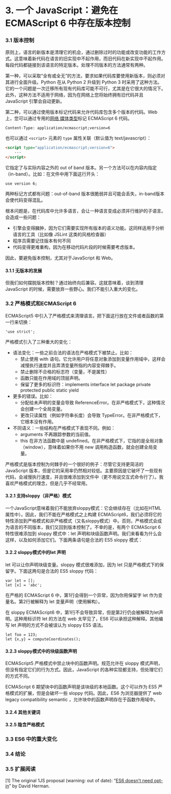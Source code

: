 # 3. 一个 JavaScript：避免在 ECMAScript 6 中存在版本控制

### 3.1 版本控制

原则上，语言的新版本是清理它的机会，通过删除过时的功能或改变功能的工作方式。这意味着新代码在语言的旧实现中不起作用，而旧代码在新实现中不起作用。每段代码都链接到该语言的特定版本。处理不同版本的方法通常有两种。

第一种，可以采取“全有或全无”的方法，要求如果代码库要使用新版本，则必须对其进行全面升级。Python 在从 Python 2 升级到 Python 3 时采用了这种方法。它的一个问题是一次迁移所有现有代码库可能不可行，尤其是在它很大的情况下。此外，这种方法不适用于网络，因为在网络上您将始终拥有旧代码并且 JavaScript 引擎会自动更新。

第二种，可以通过使用版本标记代码来允许代码库包含多个版本的代码。Web 上，您可以通过专用的[网络 媒体类型](https://en.wikipedia.org/wiki/Media\_type)标记 ECMAScript 6 代码。

```
Content-Type: application/ecmascript;version=6
```

也可以通过 `<script>` 元素的 `type` 属性关联（默认值为 text/javascript）：

```html
<script type="application/ecmascript;version=6">
    ···
</script>
```

它指定了与实际内容之外的 out of band 版本。另一个方法可以在内容内指定（in-band）。比如：在文件中用下面这行开头：

```
use version 6;
```

两种标记方式都有问题：out-of-band 版本很脆弱并且可能会丢失，in-band版本会使代码变得混乱。

根本问题是，在代码库中允许多语言，会让一种语言变成必须并行维护的子语言。会造成一些问题：

* 引擎会变得臃肿，因为它们需要实现所有版本的语义功能。这同样适用于分析语言的工具（比如像 JSLint 这类的风格检查器）
* 程序员需要记住版本有何不同
* 代码变得更难重构，因为在移动代码片段的时候需要考虑版本。

因此，要避免版本控制，尤其对于JavaScript 和 Web。

#### 3.1.1 无版本的发展

但我们如何摆脱版本控制？通过始终向后兼容。这就意味着，谈到清理 JavaScript 的时候，需要放弃一些野心。我们不能引入重大的变化。

### 3.2 严格模式和ECMAScript 6

ECMAScript5 中引入了严格模式来清理语言。把下面这行放在文件或者函数的第一行来切换：

```
'use strict';
```

严格模式引入了三种重大的变化：

* 语法变化：一些之前合法的语法在严格模式下被禁止。比如：
  * 禁止使用 with 语句。它允许用户将任意对象添加到变量作用域中，这样会减慢执行速度并且弄清变量所指的内容变得棘手。
  * 禁止删除不合格的标志符（变量，不是属性）
  * 函数只能在作用域的顶层声明。
  * 保留了更多的标识符：implements interface let package private protected public static yield
* 更多的错误。比如：
  * 分配给未声明的变量会导致 ReferenceError。在非严格模式下，这种情况会创建一个全局变量。
  * 更改只读属性（例如字符串长度）会导致 TypeError。在非严格模式下，它根本没有作用。
* 不同语义：一些结构在严格模式下表现不同。例如：
  * arguments 不再跟踪参数的当前值。
  * this 在非方法函数中是 undefined。在非严格模式下，它指的是全局对象（window），意味着如果你不用 new 调用构造函数，就会创建全局变量。

严格模式是版本控制为何棘手的一个很好的例子：尽管它支持更简洁的 JavaScript 版本，但是它的采用率仍然相对较低。主要原因是它破坏了一些现有代码，会减慢执行速度，并且很难添加到文件中（更不用说交互式命令行了）。我喜欢严格模式的理念，但是几乎不经常用。

#### 3.2.1 支持sloppy（非严格）模式

一个JavaScript意味着我们不能放弃sloppy模式：它会继续存在（比如在HTML属性中）。因此，我们不能在严格模式之上构建 ECMAScript6，我们必须将它的特性添加到严格模式和非严格模式（又名sloppy模式）中。否则，严格模式会成为语言的不同版本，我们又回到版本控制了。不幸的是，有两个 ECMAScript 6 特性很难添加到 sloppy 模式中：let 声明和块级函数声明。我们来看看为什么会这样，以及如何添加它们。下面两条语句是合法的 ES5 sloppy 模式：

#### 3.2.2 sloppy模式中的let 声明

let 可以让你声明块级变量。sloppy 模式很难添加，因为 let 只是严格模式下的保留字。下面这两句是合法的 ES5 sloppy 代码：

```
var let = [];
let [x] = 'abc';
```

在严格的 ECMAScript 6 中，第1行会得到一个异常，因为你用保留字 let 作为变量名。第2行被解释为 let 变量声明（使用解构）。

在 sloppy ECMAScript6 中，第1行不会导致异常，但是第2行仍会被解释为let声明。这种用标识符 let 的方法在 web 太罕见了，ES6 可以承担这种解释。其他编写 let 声明的方式不会被误认为 sloppy ES5 语法。

```
let foo = 123;
let {x,y} = computeCoordinates();
```

#### 3.2.3 sloppy模式中的块级函数声明

ECMAScript5 严格模式中禁止块中的函数声明。规范允许在 sloppy 模式声明，但没有指定它们的行为方式。因此，JavaScript 的各种实现都支持，但处理它们的方式不同。

ECMAScript 6 期望块中的函数声明是该块级的本地函数。这个可以作为 ES5 严格模式的扩展，但是会破坏一些 sloppy 代码。因此，ES6 为浏览器提供了 web legacy compatibility semantic ，允许块中的函数声明存在于函数作用域中。

#### 3.2.4 其他关键词

#### 3.2.5 隐含严格模式

### 3.3 ES6 中的重大变化

### 3.4 结论

### 3.5 扩展阅读

\[1] The original 1JS proposal (warning: out of date): “[ES6 doesn’t need opt-in](http://esdiscuss.org/topic/es6-doesn-t-need-opt-in)” by David Herman.
